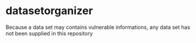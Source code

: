 # datasetorganizer
Because a data set may contains vulnerable informations, any data set has not been supplied in this repository 
